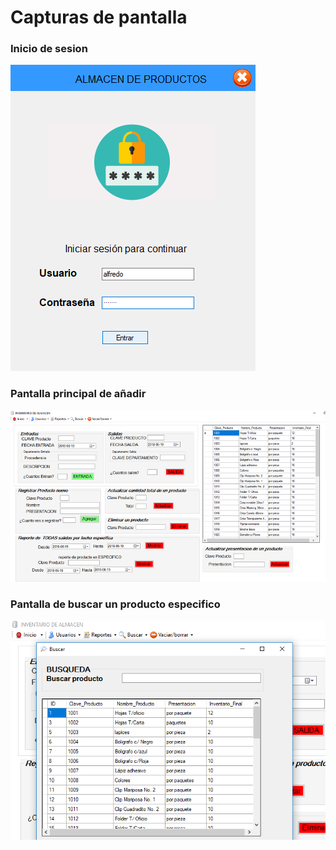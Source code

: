 # Capturas de pantalla
### Inicio de sesion

<img src="capturas de pantalla/login.png">

### Pantalla principal de añadir
<img src="capturas de pantalla/mainpage.png">

### Pantalla de buscar un producto especifico
<img src="capturas de pantalla/searchpage.png">

